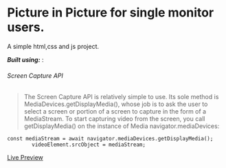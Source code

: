 # Picture in Picture for single monitor users.

A simple html,css and js project. 

**_Built using:_** :
###### Screen Capture API

> The Screen Capture API is relatively simple to use. Its sole method is MediaDevices.getDisplayMedia(), whose job is to ask the user to select a screen or portion of a screen to capture in the form of a MediaStream. To start capturing video from the screen, you call getDisplayMedia() on the instance of Media navigator.mediaDevices:

```
const mediaStream = await navigator.mediaDevices.getDisplayMedia();
        videoElement.srcObject = mediaStream;
```
        
[Live Preview](https://marufsiddique01.github.io/picture-in-picture/)
